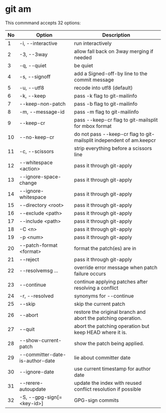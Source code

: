 git am
===

This commmand accepts 32 options:


| No | Option | Description |
| -- | ------- | ----------- |
| 1 | -i, --interactive | run interactively |
| 2 | -3, --3way | allow fall back on 3way merging if needed |
| 3 | -q, --quiet | be quiet |
| 4 | -s, --signoff | add a Signed-off-by line to the commit message |
| 5 | -u, --utf8 | recode into utf8 (default) |
| 6 | -k, --keep | pass -k flag to git-mailinfo |
| 7 | --keep-non-patch | pass -b flag to git-mailinfo |
| 8 | -m, --message-id | pass -m flag to git-mailinfo |
| 9 | --keep-cr | pass --keep-cr flag to git-mailsplit for mbox format |
| 10 | --no-keep-cr | do not pass --keep-cr flag to git-mailsplit independent of am.keepcr |
| 11 | -c, --scissors | strip everything before a scissors line |
| 12 | --whitespace \<action> | pass it through git-apply |
| 13 | --ignore-space-change | pass it through git-apply |
| 14 | --ignore-whitespace | pass it through git-apply |
| 15 | --directory \<root> | pass it through git-apply |
| 16 | --exclude \<path> | pass it through git-apply |
| 17 | --include \<path> | pass it through git-apply |
| 18 | -C \<n> | pass it through git-apply |
| 19 | -p \<num> | pass it through git-apply |
| 20 | --patch-format \<format> | format the patch(es) are in |
| 21 | --reject | pass it through git-apply |
| 22 | --resolvemsg ... | override error message when patch failure occurs |
| 23 | --continue | continue applying patches after resolving a conflict |
| 24 | -r, --resolved | synonyms for --continue |
| 25 | --skip | skip the current patch |
| 26 | --abort | restore the original branch and abort the patching operation. |
| 27 | --quit | abort the patching operation but keep HEAD where it is. |
| 28 | --show-current-patch | show the patch being applied. |
| 29 | --committer-date-is-author-date | lie about committer date |
| 30 | --ignore-date | use current timestamp for author date |
| 31 | --rerere-autoupdate | update the index with reused conflict resolution if possible |
| 32 | -S, --gpg-sign[=\<key-id>] | GPG-sign commits |




